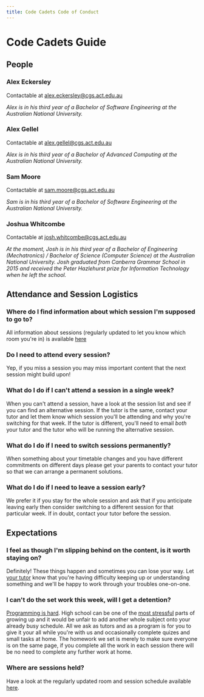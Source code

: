 ```yaml
---
title: Code Cadets Code of Conduct
---
```


# Code Cadets Guide

<a name="People"></a>
## People

### **Alex** Eckersley

Contactable at [alex.eckersley@cgs.act.edu.au](mailto:alex.eckersley@cgs.act.edu.au)

_Alex is in his third year of a Bachelor of Software Engineering at the Australian National University._

### **Alex** Gellel

Contactable at [alex.gellel@cgs.act.edu.au](mailto:alex.gellel@cgs.act.edu.au)

_Alex is in his third year of a Bachelor of Advanced Computing at the Australian National University._

### **Sam** Moore

Contactable at [sam.moore@cgs.act.edu.au](mailto:sam.moore@cgs.act.edu.au)

_Sam is in his third year of a Bachelor of Software Engineering at the Australian National University._

### **Joshua** Whitcombe

Contactable at [josh.whitcombe@cgs.act.edu.au](mailto:josh.whitcombe@cgs.act.edu.au)

_At the moment, Josh is in his third year of a Bachelor of Engineering (Mechatronics) / Bachelor of Science (Computer Science) at the Australian National University. Josh graduated from Canberra Grammar School in 2015 and received the Peter Hazlehurst prize for Information Technology when he left the school._

## Attendance and Session Logistics

### Where do I find information about which session I'm supposed to go to?

All information about sessions (regularly updated to let you know which room you're in) is available [here](https://canberragrammar.github.io/year7-codecadets/sessions)

### Do I need to attend every session?

Yep, if you miss a session you may miss important content that the next session might build upon!

### What do I do if I can't attend a session in a single week?

When you can't attend a session, have a look at the session list and see if you can find an alternative session. If the tutor is the same, contact your tutor and let them know which session you'll be attending and why you're switching for that week. If the tutor is different, you'll need to email *both* your tutor and the tutor who will be running the alternative session.

### What do I do if I need to switch sessions permanently?

When something about your timetable changes and you have different commitments on different days please get your parents to contact your tutor so that we can arrange a permanent solutions.

### What do I do if I need to leave a session early?

We prefer it if you stay for the whole session and ask that if you anticipate leaving early then consider switching to a different session for that particular week. If in doubt, contact your tutor before the session.

## Expectations

### I feel as though I'm slipping behind on the content, is it worth staying on?

Definitely! These things happen and sometimes you can lose your way. Let [your tutor](#People) know that you're having difficulty keeping up or understanding something and we'll be happy to work through your troubles one-on-one.

### I can't do the set work this week, will I get a detention?

[Programming is hard](https://medium.freecodecamp.org/make-your-hobby-harder-programming-is-difficult-thats-why-you-should-learn-it-e4627aee41a1). High school can be one of the [most stressful](http://www.apa.org/monitor/2014/04/teen-stress.aspx) parts of growing up and it would be unfair to add another whole subject onto your already busy schedule. All we ask as tutors and as a program is for you to give it your all while you're with us and occasionally complete quizes and small tasks at home. The homework we set is merely to make sure everyone is on the same page, if you complete all the work in each session there will be no need to complete any further work at home.

### Where are sessions held?

Have a look at the regularly updated room and session schedule available [here](https://canberragrammar.github.io/year7-codecadets/sessions).
